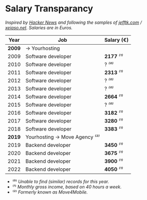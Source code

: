 # Salary Transparancy
_Inspired by [Hacker News](https://news.ycombinator.com/item?id=33323826) and following the samples of [jefftk.com](https://www.jefftk.com/money) / [xeiaso.net](https://xeiaso.net/salary-transparency). Salaries are in Euros._

| **Year** | **Job**                          | **Salary  (€)** |
|----------|----------------------------------|----------------|
| **2009** | -> Yourhosting                   |                |
| 2009     | Software developer               | **2177** *⁽¹⁾* |
| 2010     | Software developer               | ? *⁽⁰⁾*        |
| 2011     | Software developer               | **2313** *⁽¹⁾* |
| 2012     | Software developer               | ? *⁽⁰⁾*        |
| 2013     | Software developer               | ? *⁽⁰⁾*        |
| 2014     | Software developer               | **2664** *⁽¹⁾* |
| 2015     | Software developer               | ? *⁽⁰⁾*        |
| 2016     | Software developer               | **3182** *⁽¹⁾* |
| 2017     | Software developer               | **3280** *⁽¹⁾* |
| 2018     | Software developer               | **3383** *⁽¹⁾* |
| **2019** | Yourhosting -> Move Agency *⁽²⁾* |                |
| 2019     | Backend developer                | **3450** *⁽¹⁾* |
| 2020     | Backend developer                | **3675** *⁽¹⁾* |
| 2021     | Backend developer                | **3900** *⁽¹⁾* |
| 2022     | Backend developer                | **4050** *⁽¹⁾* |

- ⁽⁰⁾ *Unable to find (similar) records for this year.*
- ⁽¹⁾ *Monthly gross income, based on 40 hours a week.*
- ⁽²⁾ *Formerly known as Move4Mobile.*
